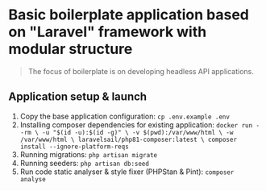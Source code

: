 # Basic boilerplate application based on "Laravel" framework with modular structure
> The focus of boilerplate is on developing headless API applications.

## Application setup & launch
1. Copy the base application configuration:
`cp .env.example .env`
2. Installing composer dependencies for existing application: 
`
docker run --rm \
    -u "$(id -u):$(id -g)" \
    -v $(pwd):/var/www/html \
    -w /var/www/html \
    laravelsail/php81-composer:latest \
    composer install --ignore-platform-reqs
`
3. Running migrations: `php artisan migrate`
4. Running seeders: `php artisan db:seed`
5. Run code static analyser & style fixer (PHPStan & Pint): `composer analyse`
